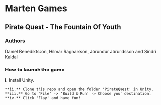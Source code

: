 # Marten Games
## Pirate Quest - The Fountain Of Youth

### Authors
Daníel Benediktsson, Hilmar Ragnarsson, Jörundur Jörundsson and Sindri Kaldal

### How to launch the game
**i.** Install Unity.
```
**ii.** Clone this repo and open the folder 'PirateQuest' in Unity.
**iii.** Go to 'File' -> 'Build & Run' -> Choose your destination.
**iv.** Click 'Play' and have fun!
